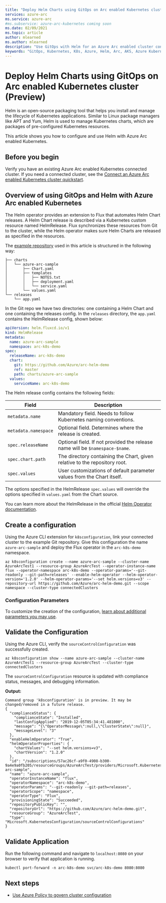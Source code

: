 ```yaml
---
title: "Deploy Helm Charts using GitOps on Arc enabled Kubernetes cluster(Preview)"
services: azure-arc
ms.service: azure-arc
#ms.subservice: azure-arc-kubernetes coming soon
ms.date: 02/09/2021
ms.topic: article
author: mlearned
ms.author: mlearned
description: "Use GitOps with Helm for an Azure Arc enabled cluster configuration (Preview)"
keywords: "GitOps, Kubernetes, K8s, Azure, Helm, Arc, AKS, Azure Kubernetes Service, containers"
---
```


# Deploy Helm Charts using GitOps on Arc enabled Kubernetes cluster (Preview)

Helm is an open-source packaging tool that helps you install and manage the lifecycle of Kubernetes applications. Similar to Linux package managers like APT and Yum, Helm is used to manage Kubernetes charts, which are packages of pre-configured Kubernetes resources.

This article shows you how to configure and use Helm with Azure Arc enabled Kubernetes.

## Before you begin

Verify you have an existing Azure Arc enabled Kubernetes connected cluster. If you need a connected cluster, see the [Connect an Azure Arc enabled Kubernetes cluster quickstart](./connect-cluster.md).

## Overview of using GitOps and Helm with Azure Arc enabled Kubernetes

 The Helm operator provides an extension to Flux that automates Helm Chart releases. A Helm Chart release is described via a Kubernetes custom resource named HelmRelease. Flux synchronizes these resources from Git to the cluster, while the Helm operator makes sure Helm Charts are released as specified in the resources.

 The [example repository](https://github.com/Azure/arc-helm-demo) used in this article is structured in the following way:

```console
├── charts
│   └── azure-arc-sample
│       ├── Chart.yaml
│       ├── templates
│       │   ├── NOTES.txt
│       │   ├── deployment.yaml
│       │   └── service.yaml
│       └── values.yaml
└── releases
    └── app.yaml
```

In the Git repo we have two directories: one containing a Helm Chart and one containing the releases config. In the `releases` directory, the `app.yaml` contains the HelmRelease config, shown below:

```yaml
apiVersion: helm.fluxcd.io/v1
kind: HelmRelease
metadata:
  name: azure-arc-sample
  namespace: arc-k8s-demo
spec:
  releaseName: arc-k8s-demo
  chart:
    git: https://github.com/Azure/arc-helm-demo
    ref: master
    path: charts/azure-arc-sample
  values:
    serviceName: arc-k8s-demo
```

The Helm release config contains the following fields:

| Field | Description |
| ------------- | ------------- | 
| `metadata.name` | Mandatory field. Needs to follow Kubernetes naming conventions. |
| `metadata.namespace` | Optional field. Determines where the release is created. |
| `spec.releaseName` | Optional field. If not provided the release name will be `$namespace-$name`. |
| `spec.chart.path` | The directory containing the Chart, given relative to the repository root. |
| `spec.values` | User customizations of default parameter values from the Chart itself. |

The options specified in the HelmRelease `spec.values` will override the options specified in `values.yaml` from the Chart source.

You can learn more about the HelmRelease in the official [Helm Operator documentation](https://docs.fluxcd.io/projects/helm-operator/en/stable/).

## Create a configuration

Using the Azure CLI extension for `k8sconfiguration`, link your connected cluster to the example Git repository. Give this configuration the name `azure-arc-sample` and deploy the Flux operator in the `arc-k8s-demo` namespace.

```console
az k8sconfiguration create --name azure-arc-sample --cluster-name AzureArcTest1 --resource-group AzureArcTest --operator-instance-name flux --operator-namespace arc-k8s-demo --operator-params='--git-readonly --git-path=releases' --enable-helm-operator --helm-operator-version='1.2.0' --helm-operator-params='--set helm.versions=v3' --repository-url https://github.com/Azure/arc-helm-demo.git --scope namespace --cluster-type connectedClusters
```

### Configuration Parameters

To customize the creation of the configuration, [learn about additional parameters you may use](./use-gitops-connected-cluster.md#additional-parameters).

## Validate the Configuration

Using the Azure CLI, verify the `sourceControlConfiguration` was successfully created.

```console
az k8sconfiguration show --name azure-arc-sample --cluster-name AzureArcTest1 --resource-group AzureArcTest --cluster-type connectedClusters
```

The `sourceControlConfiguration` resource is updated with compliance status, messages, and debugging information.

**Output:**

```console
Command group 'k8sconfiguration' is in preview. It may be changed/removed in a future release.
{
  "complianceStatus": {
    "complianceState": "Installed",
    "lastConfigApplied": "2019-12-05T05:34:41.481000",
    "message": "{\"OperatorMessage\":null,\"ClusterState\":null}",
    "messageLevel": "3"
  },
  "enableHelmOperator": "True",
  "helmOperatorProperties": {
    "chartValues": "--set helm.versions=v3",
    "chartVersion": "1.2.0"
  },
  "id": "/subscriptions/57ac26cf-a9f0-4908-b300-9a4e9a0fb205/resourceGroups/AzureArcTest/providers/Microsoft.Kubernetes/connectedClusters/AzureArcTest1/providers/Microsoft.KubernetesConfiguration/sourceControlConfigurations/azure-arc-sample",
  "name": "azure-arc-sample",
  "operatorInstanceName": "flux",
  "operatorNamespace": "arc-k8s-demo",
  "operatorParams": "--git-readonly --git-path=releases",
  "operatorScope": "namespace",
  "operatorType": "Flux",
  "provisioningState": "Succeeded",
  "repositoryPublicKey": "",
  "repositoryUrl": "https://github.com/Azure/arc-helm-demo.git",
  "resourceGroup": "AzureArcTest",
  "type": "Microsoft.KubernetesConfiguration/sourceControlConfigurations"
}
```

## Validate Application

Run the following command and navigate to `localhost:8080` on your browser to verify that application is running.

```console
kubectl port-forward -n arc-k8s-demo svc/arc-k8s-demo 8080:8080
```

## Next steps

- [Use Azure Policy to govern cluster configuration](./use-azure-policy.md)
